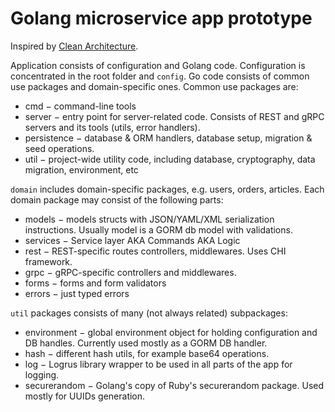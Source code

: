 # Golang microservice app prototype

Inspired by [Clean Architecture](https://hackernoon.com/golang-clean-archithecture-efd6d7c43047).

Application consists of configuration and Golang code. Configuration is concentrated in the root folder and `config`.
Go code consists of common use packages and domain-specific ones. Common use packages are:

* cmd − command-line tools
* server − entry point for server-related code. Consists of REST and gRPC servers and its tools (utils, error handlers).
* persistence − database & ORM handlers, database setup, migration & seed operations.
* util − project-wide utility code, including database, cryptography, data migration, environment, etc

`domain` includes domain-specific packages, e.g. users, orders, articles. Each domain package may consist of the following parts:

* models − models structs with JSON/YAML/XML serialization instructions. Usually model is a GORM db model with validations.
* services − Service layer AKA Commands AKA Logic
* rest − REST-specific routes controllers, middlewares. Uses CHI framework.
* grpc − gRPC-specific controllers and middlewares.
* forms − forms and form validators
* errors − just typed errors


`util` packages consists of many (not always related) subpackages:

* environment − global environment object for holding configuration and DB handles. Currently used mostly as a GORM DB handler.
* hash − different hash utils, for example base64 operations.
* log − Logrus library wrapper to be used in all parts of the app for logging.
* securerandom − Golang's copy of Ruby's securerandom package. Used mostly for UUIDs generation.